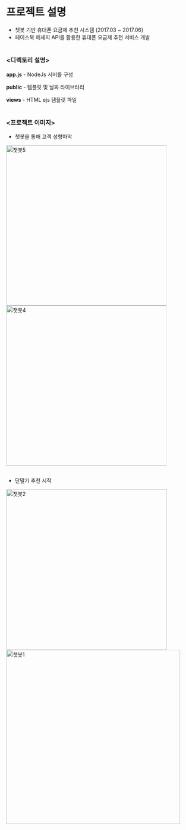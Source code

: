 # **프로젝트 설명**
* 챗봇 기반 휴대폰 요금제 추천 시스템 (2017.03 ~ 2017.06)
* 페이스북 메세지 API를 활용한 휴대폰 요금제 추천 서비스 개발

#
### **<디렉토리 설명>**

**app.js** - NodeJs 서버를 구성

**public** - 템플릿 및 날짜 라이브러리

**views** - HTML ejs 템플릿 파일  


#
### **<프로젝트 이미지>**

* 챗봇을 통해 고객 성향파악

<div>
<img width="431" alt="챗봇5" src="https://user-images.githubusercontent.com/16871390/78990794-545b9e00-7b72-11ea-9a02-58550a2cb078.png" width="25%"> 
<img width="431" alt="챗봇4" src="https://user-images.githubusercontent.com/16871390/78990904-94bb1c00-7b72-11ea-9219-d2188622566b.png" width="25%">
</div>


##
* 단말기 추천 시작

<div>
<img width="432" alt="챗봇2" src="https://user-images.githubusercontent.com/16871390/78990918-9dabed80-7b72-11ea-9a39-1e27cf0caac3.png" width="20%"> 
<img width="468" alt="챗봇1" src="https://user-images.githubusercontent.com/16871390/78990931-a6042880-7b72-11ea-9972-705a79c9293f.png" width="20%">
</div>
